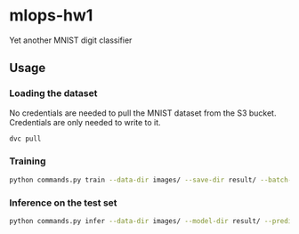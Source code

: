# mlops-hw1
Yet another MNIST digit classifier

## Usage
### Loading the dataset
No credentials are needed to pull the MNIST dataset from the S3 bucket.
Credentials are only needed to write to it.
```bash
dvc pull
```

### Training
```bash
python commands.py train --data-dir images/ --save-dir result/ --batch-size 1000 --epochs 10 --lr 0.001
```

### Inference on the test set
```bash
python commands.py infer --data-dir images/ --model-dir result/ --predictions-path result/preds.txt --batch-size 1000
```
